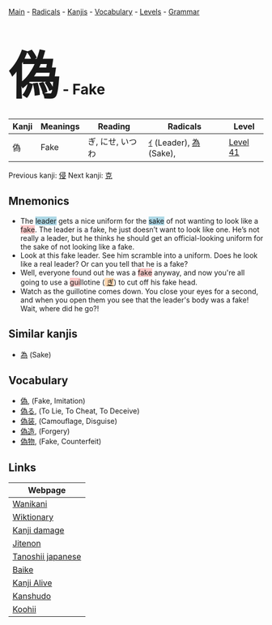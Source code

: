 <style> bigfont {font-size: 100px}</style>
[Main](../index.md) -
[Radicals](../radicals.md) -
[Kanjis](../kanjis.md) -
[Vocabulary](../vocabulary.md) -
[Levels](../levels.md) -
[Grammar](../grammar.md)
# <bigfont> 偽</bigfont> - Fake 

| Kanji | Meanings | Reading | Radicals | Level |
| --- | --- | --- | --- | --- |
| 偽 | Fake | ぎ, にせ, いつわ | [ｲ](../radicals/ｲ.md) (Leader), [為](../radicals/為.md) (Sake),  | [Level 41](../levels/wk_level41.md) |

Previous kanji: [侵](侵.md) Next kanji: [克](克.md) 

## Mnemonics
 * The <span style="background-color:#ADD8E6"> leader</span> gets a nice uniform for the <span style="background-color:#ADD8E6"> sake</span> of not wanting to look like a <span style="background-color:#ffcccb"> fake</span>. The leader is a fake, he just doesn’t want to look like one. He’s not really a leader, but he thinks he should get an official-looking uniform for the sake of not looking like a fake.
* Look at this fake leader. See him scramble into a uniform. Does he look like a real leader? Or can you tell that he is a fake?
* Well, everyone found out he was a <span style="background-color:#ffcccb"> fake</span> anyway, and now you're all going to use a <span style="background-color:#ffcccb"> gui</span>llotine (<span style="background-color:#fed8b1"> [ぎ](https://jisho.org/search/ぎ)</span>) to cut off his fake head.
* Watch as the guillotine comes down. You close your eyes for a second, and when you open them you see that the leader's body was a fake! Wait, where did he go?!


## Similar kanjis
 * [為](為.md) (Sake)


## Vocabulary
 * [偽](../vocabulary/偽.md), (Fake, Imitation)
* [偽る](../vocabulary/偽.md), (To Lie, To Cheat, To Deceive)
* [偽装](../vocabulary/偽.md), (Camouflage, Disguise)
* [偽造](../vocabulary/偽.md), (Forgery)
* [偽物](../vocabulary/偽.md), (Fake, Counterfeit)



## Links 

| Webpage |
| --- |
| [Wanikani          ](https://www.wanikani.com/kanji/偽) |
| [Wiktionary        ](https://en.wiktionary.org/wiki/偽) |
| [Kanji damage      ](http://www.kanjidamage.com/kanji/search?utf8=✓&q=偽) |
| [Jitenon           ](https://jitenon.com/kanji/偽) |
| [Tanoshii japanese ](https://www.tanoshiijapanese.com/dictionary/kanji.cfm?k=偽) |
| [Baike             ](https://baike.baidu.com/item/偽) |
| [Kanji Alive       ](https://app.kanjialive.com/偽) |
| [Kanshudo          ](https://www.kanshudo.com/searchmn?q=偽) |
| [Koohii            ](https://kanji.koohii.com/study/kanji/偽) |
